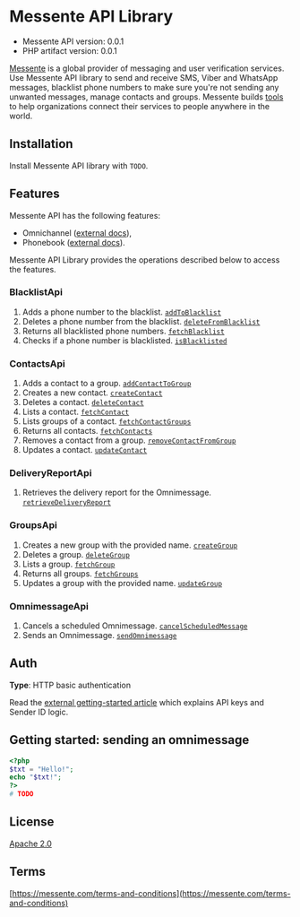 # Messente API Library

- Messente API version: 0.0.1
- PHP artifact version: 0.0.1

[Messente](https://messente.com) is a global provider of messaging and user verification services. Use Messente API library to send and receive SMS, Viber and WhatsApp messages, blacklist phone numbers to make sure you&#39;re not sending any unwanted messages, manage contacts and groups.  Messente builds [tools](https://messente.com/documentation) to help organizations connect their services to people anywhere in the world.

## Installation

Install Messente API library with `TODO`.

## Features

Messente API has the following features:

- Omnichannel ([external docs](https://messente.com/omnichannel-api)),
- Phonebook ([external docs](https://messente.com/phonebook-api)).

Messente API Library provides the operations described below to access the features.

### BlacklistApi

1. Adds a phone number to the blacklist. [`addToBlacklist`](docs/ApiBlacklistApi.md#addtoblacklist)
1. Deletes a phone number from the blacklist. [`deleteFromBlacklist`](docs/ApiBlacklistApi.md#deletefromblacklist)
1. Returns all blacklisted phone numbers. [`fetchBlacklist`](docs/ApiBlacklistApi.md#fetchblacklist)
1. Checks if a phone number is blacklisted. [`isBlacklisted`](docs/ApiBlacklistApi.md#isblacklisted)

### ContactsApi

1. Adds a contact to a group. [`addContactToGroup`](docs/ApiContactsApi.md#addcontacttogroup)
1. Creates a new contact. [`createContact`](docs/ApiContactsApi.md#createcontact)
1. Deletes a contact. [`deleteContact`](docs/ApiContactsApi.md#deletecontact)
1. Lists a contact. [`fetchContact`](docs/ApiContactsApi.md#fetchcontact)
1. Lists groups of a contact. [`fetchContactGroups`](docs/ApiContactsApi.md#fetchcontactgroups)
1. Returns all contacts. [`fetchContacts`](docs/ApiContactsApi.md#fetchcontacts)
1. Removes a contact from a group. [`removeContactFromGroup`](docs/ApiContactsApi.md#removecontactfromgroup)
1. Updates a contact. [`updateContact`](docs/ApiContactsApi.md#updatecontact)

### DeliveryReportApi

1. Retrieves the delivery report for the Omnimessage. [`retrieveDeliveryReport`](docs/ApiDeliveryReportApi.md#retrievedeliveryreport)

### GroupsApi

1. Creates a new group with the provided name. [`createGroup`](docs/ApiGroupsApi.md#creategroup)
1. Deletes a group. [`deleteGroup`](docs/ApiGroupsApi.md#deletegroup)
1. Lists a group. [`fetchGroup`](docs/ApiGroupsApi.md#fetchgroup)
1. Returns all groups. [`fetchGroups`](docs/ApiGroupsApi.md#fetchgroups)
1. Updates a group with the provided name. [`updateGroup`](docs/ApiGroupsApi.md#updategroup)

### OmnimessageApi

1. Cancels a scheduled Omnimessage. [`cancelScheduledMessage`](docs/ApiOmnimessageApi.md#cancelscheduledmessage)
1. Sends an Omnimessage. [`sendOmnimessage`](docs/ApiOmnimessageApi.md#sendomnimessage)

## Auth

**Type**: HTTP basic authentication

Read the [external getting-started article](https://messente.com/documentation/getting-started) which explains API keys and Sender ID logic.

## Getting started: sending an omnimessage

```php
<?php
$txt = "Hello!";
echo "$txt!";
?>
# TODO

```

## License

[Apache 2.0](http://www.apache.org/licenses/LICENSE-2.0.html)

## Terms

[https://messente.com/terms-and-conditions](https://messente.com/terms-and-conditions)
